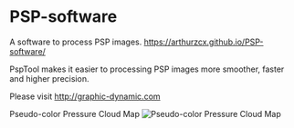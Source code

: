 # PSP-software
A software to process PSP images.
https://arthurzcx.github.io/PSP-software/

PspTool makes it easier to processing PSP images more smoother, faster and higher precision.

Please visit http://graphic-dynamic.com

Pseudo-color Pressure Cloud Map
![Pseudo-color Pressure Cloud Map](https://github.com/arthurzcx/PSP-software/tree/main/resource/resource/PspTool-pressure-map-example.png)